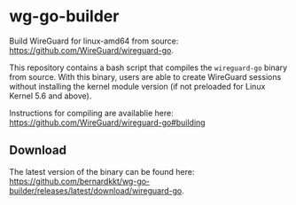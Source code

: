 # wg-go-builder
Build WireGuard for linux-amd64 from source: https://github.com/WireGuard/wireguard-go.

This repository contains a bash script that compiles the `wireguard-go` binary from source. With this binary, users are able to create WireGuard sessions without installing the kernel module version (if not preloaded for Linux Kernel 5.6 and above).

Instructions for compiling are availablie here: https://github.com/WireGuard/wireguard-go#building

## Download
The latest version of the binary can be found here: https://github.com/bernardkkt/wg-go-builder/releases/latest/download/wireguard-go.
